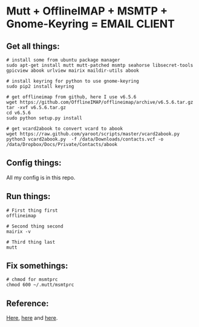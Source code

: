 Mutt + OfflineIMAP + MSMTP + Gnome-Keyring = EMAIL CLIENT
=========================================================

## Get all things:

```
# install some from ubuntu package manager
sudo apt-get install mutt mutt-patched msmtp seahorse libsecret-tools gpicview abook urlview mairix maildir-utils abook

# install keyring for python to use gnome-keyring
sudo pip2 install keyring

# get offlineimap from github, here I use v6.5.6
wget https://github.com/OfflineIMAP/offlineimap/archive/v6.5.6.tar.gz
tar -xvf v6.5.6.tar.gz
cd v6.5.6
sudo python setup.py install

# get vcard2abook to convert vcard to abook
wget https://raw.github.com/yaroot/scripts/master/vcard2abook.py
python3 vcard2abook.py  -f /data/Downloads/contacts.vcf -o /data/Dropbox/Docs/Private/Contacts/abook

```

## Config things:

All my config is in this repo.


## Run things:

```
# First thing first
offlineimap

# Second thing second
mairix -v

# Third thing last
mutt

```

## Fix somethings:

```
# chmod for msmtprc
chmod 600 ~/.mutt/msmtprc

```

## Reference:

[Here][1], [here][2] and [here][3].

[1]: https://www.proteansec.com/linux/the-ultimate-guide-to-mutt/
[2]: http://stevelosh.com/blog/2012/10/the-homely-mutt
[3]: http://www.google.com
